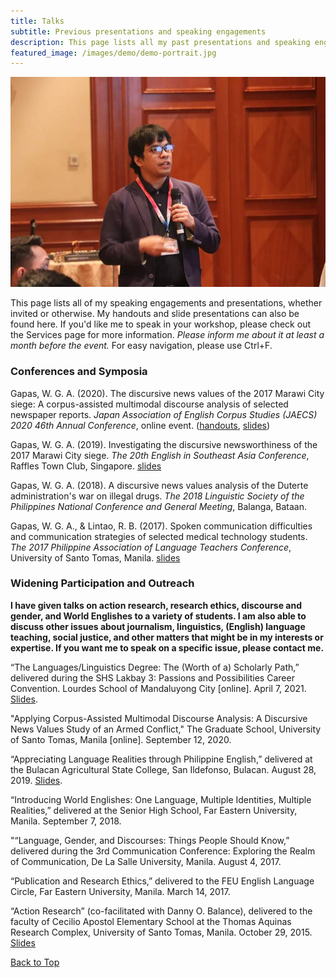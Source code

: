 ```yaml
---
title: Talks
subtitle: Previous presentations and speaking engagements
description: This page lists all my past presentations and speaking engagements.
featured_image: /images/demo/demo-portrait.jpg
---
```


![](/images/me/2019esea.jpg)

This page lists all of my speaking engagements and presentations, whether invited or otherwise. My handouts and slide presentations can also be found here. If you'd like me to speak in your workshop, please check out the Services page for more information. *Please inform me about it at least a month before the event.* For easy navigation, please use Ctrl+F.

### Conferences and Symposia

Gapas, W. G. A. (2020). The discursive news values of the 2017 Marawi City siege: A corpus-assisted multimodal discourse analysis of selected newspaper reports. *Japan Association of English Corpus Studies (JAECS) 2020 46th Annual Conference*, online event. ([handouts](https://senseigab.github.io/files/presentations/03_JAECS2020/JAECSRef.pdf), [slides](https://senseigab.github.io/files/presentations/03_JAECS2020/Gapas_JAECS2020.pdf))

Gapas, W. G. A. (2019). Investigating the discursive newsworthiness of the 2017 Marawi City siege. *The 20th English in Southeast Asia Conference*, Raffles Town Club, Singapore. [slides](https://senseigab.github.io/files/presentations/02_ESEA2019/Gapas_ESEA2019.pdf)

Gapas, W. G. A. (2018). A discursive news values analysis of the Duterte administration's war on illegal drugs. *The 2018 Linguistic Society of the Philippines National Conference and General Meeting*, Balanga, Bataan.

Gapas, W. G. A., & Lintao, R. B. (2017). Spoken communication difficulties and communication strategies of selected medical technology students. *The 2017 Philippine Association of Language Teachers Conference*, University of Santo Tomas, Manila. [slides](https://senseigab.github.io/files/presentations/01_PALT2017/Gapas_PALT2017.pdf)

### Widening Participation and Outreach
**I have given talks on action research, research ethics, discourse and gender, and World Englishes to a variety of students. I am also able to discuss other issues about journalism, linguistics, (English) language teaching, social justice, and other matters that might be in my interests or expertise. If you want me to speak on a specific issue, please contact me.**

“The Languages/Linguistics Degree: The (Worth of a) Scholarly Path,” delivered during the SHS Lakbay 3: Passions and Possibilities Career Convention. Lourdes School of Mandaluyong City [online]. April 7, 2021. [Slides](https://senseigab.github.io/files/presentations/00_talks/2021_LSMC_Gapas.pdf).

"Applying Corpus-Assisted Multimodal Discourse Analysis: A Discursive News Values Study of an Armed Conflict," The Graduate School, University of Santo Tomas, Manila [online]. September 12, 2020.

“Appreciating Language Realities through Philippine English,” delivered at the Bulacan Agricultural State College, San Ildefonso, Bulacan. August 28, 2019. [Slides](https://senseigab.github.io/files/presentations/00_talks/2019_BASC_Gapas.pdf).

“Introducing World Englishes: One Language, Multiple Identities, Multiple Realities,” delivered at the Senior High School, Far Eastern University, Manila. September 7, 2018.

"“Language, Gender, and Discourses: Things People Should Know,” delivered during the 3rd Communication Conference: Exploring the Realm of Communication, De La Salle University, Manila. August 4, 2017.

“Publication and Research Ethics,” delivered to the FEU English Language Circle, Far Eastern University, Manila. March 14, 2017.

“Action Research” (co-facilitated with Danny O. Balance), delivered to the faculty of Cecilio Apostol Elementary School at the Thomas Aquinas Research Complex, University of Santo Tomas, Manila. October 29, 2015. [Slides](https://senseigab.github.io/files/presentations/00_talks/2016_UST_Gapas.pdf)

<a href="#">Back to Top</a>